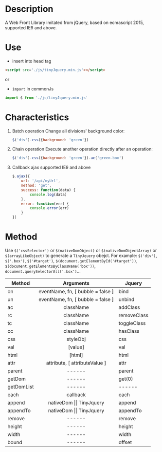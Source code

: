 # Description
A Web Front Library imitated from jQuery, based on ecmascript 2015, supported IE9 and above.

# Use
* insert into head tag
```html
<script src='./js/tinyJquery.min.js'></script>
```
or  
* `import` in commonJs
```javascript
import $ from './js/tinyJquery.min.js'
```
# Characteristics
1. Batch operation
    Change all divisions' background color:
    ```javascript
    $('div').css({background: 'green'})
    ```
2. Chain operation
    Execute another operation directly after an operation:
    ```javascript
    $('div').css({background: 'green'}).ac('green-box')
    ```
3. Callback ajax supported IE9 and above
    ```javascript
    $.ajax({
        url: '/api/myUrl',
        method: 'get',
        success: function(data) {
            console.log(data)
        },
        error: function(err) {
            console.error(err)
        }
    })
    ```
# Method
Use `$('cssSelector')` or `$(nativeDomObject)` or `$(nativeDomObjectArray)` or `$(arrayLikeObject)` to generate a `TinyJquery` obejct.
For example:
    `$('div')`, `$('.box')`, `$('#target')`, `$(document.getElementById('#target'))`, `$(document.getElementsByClassName('box'))`, `document.querySelectorAll('.box')`...
<table>
<thead>
<tr>
<th>Method</th>
<th style="text-align:center">Arguments</th>
<th>Jquery</th>
</tr>
</thead>
<tbody>
<tr>
<td>on</td>
<td style="text-align:center">eventName, fn, [ bubble = false ]</td>
<td>bind</td>
</tr>
<tr>
<td>un</td>
<td style="text-align:center">eventName, fn, [ bubble = false ]</td>
<td>unbind</td>
</tr>
<tr>
<td>ac</td>
<td style="text-align:center">className</td>
<td>addClass</td>
</tr>
<tr>
<td>rc</td>
<td style="text-align:center">className</td>
<td>removeClass</td>
</tr>
<tr>
<td>tc</td>
<td style="text-align:center">className</td>
<td>toggleClass</td>
</tr>
<tr>
<td>cc</td>
<td style="text-align:center">className</td>
<td>hasClass</td>
</tr>
<tr>
<td>css</td>
<td style="text-align:center">styleObj</td>
<td>css</td>
</tr>
<tr>
<td>val</td>
<td style="text-align:center">[value]</td>
<td>val</td>
</tr>
<tr>
<td>html</td>
<td style="text-align:center">[html]</td>
<td>html</td>
</tr>
<tr>
<td>attr</td>
<td style="text-align:center">attribute, [ attributeValue ]</td>
<td>attr</td>
</tr>
<tr>
<td>parent</td>
<td style="text-align:center">------</td>
<td>parent</td>
</tr>
<tr>
<td>getDom</td>
<td style="text-align:center">------</td>
<td>get(0)</td>
</tr>
<tr>
<td>getDomList</td>
<td style="text-align:center">------</td>
<td>------</td>
</tr>
<tr>
<td>each</td>
<td style="text-align:center">callback</td>
<td>each</td>
</tr>
<tr>
<td>append</td>
<td style="text-align:center">nativeDom || TinyJquery</td>
<td>append</td>
</tr>
<tr>
<td>appendTo</td>
<td style="text-align:center">nativeDom || TinyJquery</td>
<td>appendTo</td>
</tr>
<tr>
<td>remove</td>
<td style="text-align:center">------</td>
<td>remove</td>
</tr>
<tr>
<td>height</td>
<td style="text-align:center">------</td>
<td>height</td>
</tr>
<tr>
<td>width</td>
<td style="text-align:center">------</td>
<td>width</td>
</tr>
<tr>
<td>bound</td>
<td style="text-align:center">------</td>
<td>offset</td>
</tr>
</tbody>
</table>